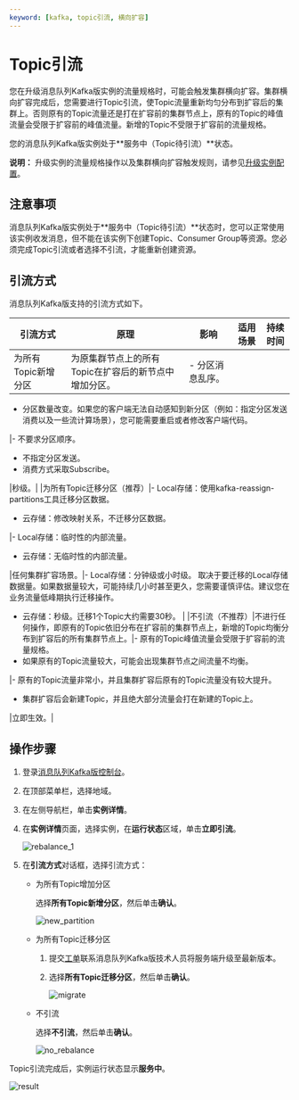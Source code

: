 ```yaml
---
keyword: [kafka, topic引流, 横向扩容]
---
```


# Topic引流

您在升级消息队列Kafka版实例的流量规格时，可能会触发集群横向扩容。集群横向扩容完成后，您需要进行Topic引流，使Topic流量重新均匀分布到扩容后的集群上。否则原有的Topic流量还是打在扩容前的集群节点上，原有的Topic的峰值流量会受限于扩容前的峰值流量。新增的Topic不受限于扩容前的流量规格。

您的消息队列Kafka版实例处于**服务中（Topic待引流）**状态。

**说明：** 升级实例的流量规格操作以及集群横向扩容触发规则，请参见[升级实例配置](/cn.zh-CN/用户指南/实例/升级实例配置.md)。

## 注意事项

消息队列Kafka版实例处于**服务中（Topic待引流）**状态时，您可以正常使用该实例收发消息，但不能在该实例下创建Topic、Consumer Group等资源。您必须完成Topic引流或者选择不引流，才能重新创建资源。

## 引流方式

消息队列Kafka版支持的引流方式如下。

|引流方式|原理|影响|适用场景|持续时间|
|----|--|--|----|----|
|为所有Topic新增分区|为原集群节点上的所有Topic在扩容后的新节点中增加分区。|-   分区消息乱序。
-   分区数量改变。如果您的客户端无法自动感知到新分区（例如：指定分区发送消费以及一些流计算场景），您可能需要重启或者修改客户端代码。

|-   不要求分区顺序。
-   不指定分区发送。
-   消费方式采取Subscribe。

|秒级。|
|为所有Topic迁移分区（推荐）|-   Local存储：使用kafka-reassign-partitions工具迁移分区数据。
-   云存储：修改映射关系，不迁移分区数据。

|-   Local存储：临时性的内部流量。
-   云存储：无临时性的内部流量。

|任何集群扩容场景。|-   Local存储：分钟级或小时级。 取决于要迁移的Local存储数据量。如果数据量较大，可能持续几小时甚至更久，您需要谨慎评估。建议您在业务流量低峰期执行迁移操作。
-   云存储：秒级。迁移1个Topic大约需要30秒。 |
|不引流（不推荐）|不进行任何操作，即原有的Topic依旧分布在扩容前的集群节点上，新增的Topic均衡分布到扩容后的所有集群节点上。|-   原有的Topic峰值流量会受限于扩容前的流量规格。
-   如果原有的Topic流量较大，可能会出现集群节点之间流量不均衡。

|-   原有的Topic流量非常小，并且集群扩容后原有的Topic流量没有较大提升。
-   集群扩容后会新建Topic，并且绝大部分流量会打在新建的Topic上。

|立即生效。|

## 操作步骤

1.  登录[消息队列Kafka版控制台](http://kafka.console.aliyun.com)。

2.  在顶部菜单栏，选择地域。

3.  在左侧导航栏，单击**实例详情**。

4.  在**实例详情**页面，选择实例，在**运行状态**区域，单击**立即引流**。

    ![rebalance_1](https://static-aliyun-doc.oss-cn-hangzhou.aliyuncs.com/assets/img/zh-CN/4506119951/p103514.png)

5.  在**引流方式**对话框，选择引流方式：

    -   为所有Topic增加分区

        选择**所有Topic新增分区**，然后单击**确认**。

        ![new_partition](https://static-aliyun-doc.oss-cn-hangzhou.aliyuncs.com/assets/img/zh-CN/4506119951/p103538.png)

    -   为所有Topic迁移分区
        1.  提交[工单](https://selfservice.console.aliyun.com/#/ticket/category/alikafka/today)联系消息队列Kafka版技术人员将服务端升级至最新版本。
        2.  选择**所有Topic迁移分区**，然后单击**确认**。

            ![migrate](https://static-aliyun-doc.oss-cn-hangzhou.aliyuncs.com/assets/img/zh-CN/4506119951/p103539.png)

    -   不引流

        选择**不引流**，然后单击**确认**。

        ![no_rebalance](https://static-aliyun-doc.oss-cn-hangzhou.aliyuncs.com/assets/img/zh-CN/4506119951/p103540.png)


Topic引流完成后，实例运行状态显示**服务中**。

![result](https://static-aliyun-doc.oss-cn-hangzhou.aliyuncs.com/assets/img/zh-CN/5506119951/p103541.png)

